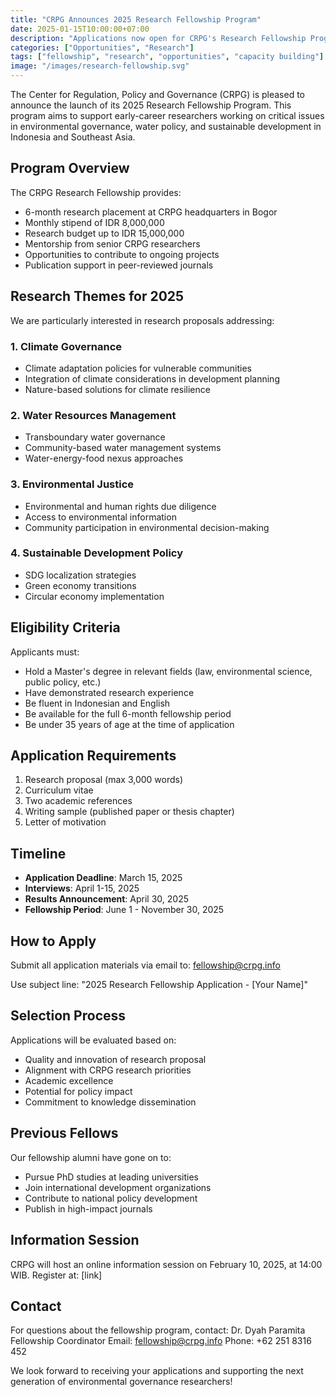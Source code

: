 ```yaml
---
title: "CRPG Announces 2025 Research Fellowship Program"
date: 2025-01-15T10:00:00+07:00
description: "Applications now open for CRPG's Research Fellowship Program focusing on environmental governance and sustainable development"
categories: ["Opportunities", "Research"]
tags: ["fellowship", "research", "opportunities", "capacity building"]
image: "/images/research-fellowship.svg"
---
```


The Center for Regulation, Policy and Governance (CRPG) is pleased to announce the launch of its 2025 Research Fellowship Program. This program aims to support early-career researchers working on critical issues in environmental governance, water policy, and sustainable development in Indonesia and Southeast Asia.

## Program Overview

The CRPG Research Fellowship provides:
- 6-month research placement at CRPG headquarters in Bogor
- Monthly stipend of IDR 8,000,000
- Research budget up to IDR 15,000,000
- Mentorship from senior CRPG researchers
- Opportunities to contribute to ongoing projects
- Publication support in peer-reviewed journals

## Research Themes for 2025

We are particularly interested in research proposals addressing:

### 1. Climate Governance
- Climate adaptation policies for vulnerable communities
- Integration of climate considerations in development planning
- Nature-based solutions for climate resilience

### 2. Water Resources Management
- Transboundary water governance
- Community-based water management systems
- Water-energy-food nexus approaches

### 3. Environmental Justice
- Environmental and human rights due diligence
- Access to environmental information
- Community participation in environmental decision-making

### 4. Sustainable Development Policy
- SDG localization strategies
- Green economy transitions
- Circular economy implementation

## Eligibility Criteria

Applicants must:
- Hold a Master's degree in relevant fields (law, environmental science, public policy, etc.)
- Have demonstrated research experience
- Be fluent in Indonesian and English
- Be available for the full 6-month fellowship period
- Be under 35 years of age at the time of application

## Application Requirements

1. Research proposal (max 3,000 words)
2. Curriculum vitae
3. Two academic references
4. Writing sample (published paper or thesis chapter)
5. Letter of motivation

## Timeline

- **Application Deadline**: March 15, 2025
- **Interviews**: April 1-15, 2025
- **Results Announcement**: April 30, 2025
- **Fellowship Period**: June 1 - November 30, 2025

## How to Apply

Submit all application materials via email to: fellowship@crpg.info

Use subject line: "2025 Research Fellowship Application - [Your Name]"

## Selection Process

Applications will be evaluated based on:
- Quality and innovation of research proposal
- Alignment with CRPG research priorities
- Academic excellence
- Potential for policy impact
- Commitment to knowledge dissemination

## Previous Fellows

Our fellowship alumni have gone on to:
- Pursue PhD studies at leading universities
- Join international development organizations
- Contribute to national policy development
- Publish in high-impact journals

## Information Session

CRPG will host an online information session on February 10, 2025, at 14:00 WIB. Register at: [link]

## Contact

For questions about the fellowship program, contact:
Dr. Dyah Paramita
Fellowship Coordinator
Email: fellowship@crpg.info
Phone: +62 251 8316 452

We look forward to receiving your applications and supporting the next generation of environmental governance researchers!